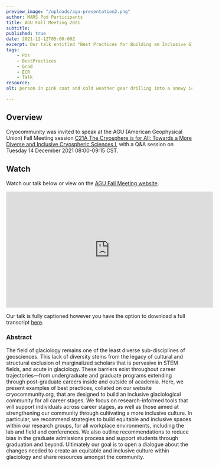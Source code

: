 ```yaml
---
preview_image: "/uploads/agu-presentation2.png"
author: MARS Pod Participants
title: AGU Fall Meeting 2021
subtitle:
published: true
date: 2021-12-12T05:00:00Z
excerpt: Our talk entitled "Best Practices for Building an Inclusive Glaciology Through cryocommunity.org" presented at the AGU Fall Meeting. Transcript and closed caption files are available and our talk is shareable via youtube. 
tags: 
    - PIs
    - BestPractices
    - Grad
    - ECR
    - Talk
resource: 
alt: person in pink coat and cold weather gear drilling into a snowy ice surface with blue skies overhead.

---
```

## Overview

Cryocommunity was invited to speak at the AGU (American Geophysical Union) Fall Meeting session [C21A The Cryosphere is for All: Towards a More Diverse and Inclusive Cryospheric Sciences I](http://7uyu.mjt.lu/lnk/AUoAAEKIMFEAAAAAAAAAAM4tktEAAAAyuVcAAAAAAArnOQBht3SJlTprS_RMSsWYA2Atoqa_2gAK0N8/2/QdIQkSJuCPASkuiWG0DrGA/aHR0cHM6Ly9ldmVudHBpbG90YWRtaW4uY29tL3dlYi9wYWdlLnBocD9wYWdlPVNlc3Npb24mcHJvamVjdD1BR1UyMSZpZD1zMTQwNTEzLTk2OTY2), with a Q&A session on Tuesday 14 December 2021 08:00-09:15 CST.

## Watch

Watch our talk below or view on the [AGU Fall Meeting website](https://eventpilotadmin.com/src/EventPilot/php/scripts/aguvideo.php?clid=aguorg-fm21/C21A-03_dpjuki&atvid=p896782&cid=AGU21).

<iframe width="560" height="315" src="https://www.youtube.com/embed/Cz9_8pSXY1k" title="YouTube video player" frameborder="0" allow="accelerometer; autoplay; clipboard-write; encrypted-media; gyroscope; picture-in-picture" allowfullscreen></iframe>

Our talk is fully captioned however you have the option to download a full transcript [here](https://drive.google.com/file/d/1JzWZjJuufkco1iNuzLq_revw-upAMdKr/view?usp=sharing).


### Abstract

The field of glaciology remains one of the least diverse sub-disciplines of geosciences. This lack of diversity stems from the legacy of cultural and structural exclusion of marginalized scholars that is pervasive in STEM fields, and acute in glaciology. These barriers exist throughout career trajectories—from undergraduate and graduate programs extending through post-graduate careers inside and outside of academia. Here, we present examples of best practices, collated on our website cryocommunity.org, that are designed to build an inclusive glaciological community for all career stages. We focus on research-informed tools that will support individuals across career stages, as well as those aimed at strengthening our community through cultivating a more inclusive culture. In particular, we recommend strategies to build equitable and inclusive spaces within our research groups, for all workplace environments, including the lab and field and conferences. We also outline recommendations to reduce bias in the graduate admissions process and support students through graduation and beyond. Ultimately our goal is to open a dialogue about the changes needed to create an equitable and inclusive culture within glaciology and share resources amongst the community.
